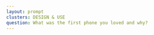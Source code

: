 ```yaml
---
layout: prompt
clusters: DESIGN & USE
question: What was the first phone you loved and why?
---
```

